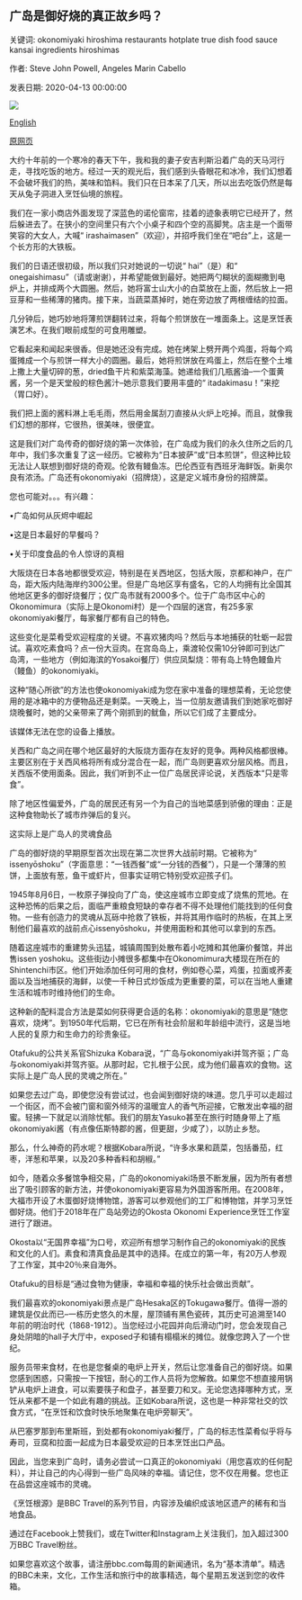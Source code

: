 ## 广岛是御好烧的真正故乡吗？

关键词: okonomiyaki hiroshima restaurants hotplate true dish food sauce kansai ingredients hiroshimas

作者: Steve John Powell, Angeles Marin Cabello

发表日期: 2020-04-13 00:00:00

![](https://ichef.bbci.co.uk/wwfeatures/live/624_351/images/live/p0/84/4c/p0844c77.jpg)

[English](Is%20Hiroshima%20the%20true%20home%20of%20okonomiyaki%3F.md)

[原网页](https://www.bbc.com/travel/story/20200413-is-hiroshima-the-true-home-of-okonomiyaki)

大约十年前的一个寒冷的春天下午，我和我的妻子安吉利斯沿着广岛的天马河行走，寻找吃饭的地方。经过一天的观光后，我们感到头昏眼花和冰冷，我们幻想着不会破坏我们的热，美味和馅料。我们只在日本呆了几天，所以出去吃饭仍然是每天从兔子洞进入烹饪仙境的旅程。

我们在一家小商店外面发现了深蓝色的诺伦窗帘，挂着的迹象表明它已经开了，然后躲进去了。在狭小的空间里只有六个小桌子和四个空的高脚凳。店主是一个面带笑容的大女人，大喊“ irashaimasen”（欢迎），并招呼我们坐在“吧台”上，这是一个长方形的大铁板。

我们的日语还很初级，所以我们只对她说的一切说“ hai”（是）和“ onegaishimasu”（请或谢谢），并希望能做到最好。她把两勺糊状的面糊撒到电炉上，并排成两个大圆圈。然后，她将富士山大小的白菜放在上面，然后放上一把豆芽和一些稀薄的猪肉。接下来，当蔬菜蒸掉时，她在旁边放了两根缠结的拉面。

几分钟后，她巧妙地将薄煎饼翻转过来，将每个煎饼放在一堆面条上。这是烹饪表演艺术。在我们眼前成型的可食用雕塑。

它看起来和闻起来很香。但是她还没有完成。她在烤架上劈开两个鸡蛋，将每个鸡蛋摊成一个与煎饼一样大小的圆圈。最后，她将煎饼放在鸡蛋上，然后在整个土堆上撒上大量切碎的葱，dried鱼干片和紫菜海藻。她递给我们几瓶酱油–一个蛋黄酱，另一个是天堂般的棕色酱汁–她示意我们要用丰盛的“ itadakimasu！”来挖（胃口好）。

我们把上面的酱料淋上毛毛雨，然后用金属刮刀直接从火炉上吃掉。而且，就像我们幻想的那样，它很热，很美味，很便宜。

这是我们对广岛传奇的御好烧的第一次体验，在广岛成为我们的永久住所之后的几年中，我们多次重复了这一经历。它被称为“日本披萨”或“日本煎饼”，但这种比较无法让人联想到御好烧的奇观。伦敦有鳗鱼冻。巴伦西亚有西班牙海鲜饭。新奥尔良有浓汤。广岛还有okonomiyaki（招牌烧），这是定义城市身份的招牌菜。

您也可能对。。。有兴趣：

•广岛如何从灰烬中崛起

•这是日本最好的早餐吗？

•关于印度食品的令人惊讶的真相

大阪烧在日本各地都很受欢迎，特别是在关西地区，包括大阪，京都和神户，在广岛，距大阪内陆海岸约300公里。但是广岛地区享有盛名，它的人均拥有比全国其他地区更多的御好烧餐厅；仅广岛市就有2000多个。位于广岛市区中心的Okonomimura（实际上是Okonomi村）是一个四层的迷宫，有25多家okonomiyaki餐厅，每家餐厅都有自己的特色。

这些变化是菜肴受欢迎程度的关键。不喜欢猪肉吗？然后与本地捕获的牡蛎一起尝试。喜欢吃素食吗？点一份大豆肉。在宫岛岛上，乘渡轮仅需10分钟即可到达广岛湾，一些地方（例如海滨的Yosakoi餐厅）供应凤梨烧：带有岛上特色鳗鱼片（鳗鱼）的okonomiyaki。

这种“随心所欲”的方法也使okonomiyaki成为您在家中准备的理想菜肴，无论您使用的是冰箱中的方便物品还是剩菜。一天晚上，当一位朋友邀请我们到她家吃御好烧晚餐时，她的父亲带来了两个刚抓到的鱿鱼，所以它们成了主要成分。

该媒体无法在您的设备上播放。

关西和广岛之间在哪个地区最好的大阪烧方面存在友好的竞争。两种风格都很棒。主要区别在于关西风格将所有成分混合在一起，而广岛则更喜欢分层风格。而且，关西版不使用面条。因此，我们听到不止一位广岛居民评论说，关西版本“只是零食”。

除了地区性偏爱外，广岛的居民还有另一个为自己的当地菜感到骄傲的理由：正是这种食物助长了城市炸弹后的复兴。

这实际上是广岛人的灵魂食品

广岛的御好烧的早期原型首次出现在第二次世界大战前时期。它被称为“ issenyōshoku”（字面意思：“一钱西餐”或“一分钱的西餐”），只是一个薄薄的煎饼，上面放有葱，鱼干或虾片，但事实证明它特别受欢迎孩子们。

1945年8月6日，一枚原子弹投向了广岛，使这座城市立即变成了烧焦的荒地。在这种恐怖的后果之后，面临严重粮食短缺的幸存者不得不处理他们能找到的任何食物。一些有创造力的灵魂从瓦砾中抢救了铁板，并将其用作临时的热板，在其上烹制他们最喜欢的战前点心issenyōshoku，并使用面粉和其他可以拿到的东西。

随着这座城市的重建势头迅猛，城镇周围到处散布着小吃摊和其他廉价餐馆，并出售issen yoshoku。这些街边小摊很多都集中在Okonomimura大楼现在所在的Shintenchi市区。他们开始添加任何可用的食材，例如卷心菜，鸡蛋，拉面或荞麦面以及当地捕获的海鲜，以使一千种日式炒饭成为更重要的菜，可以在当地人重建生活和城市时维持他们的生命。

这种新的配料混合方法是菜如何获得更合适的名称：okonomiyaki的意思是“随您喜欢，烧烤”。到1950年代后期，它已在所有社会阶层和年龄组中流行，这是当地人民的复原力和生命力的珍贵象征。

Otafuku的公共关系官Shizuka Kobara说，“广岛与okonomiyaki并驾齐驱；广岛与okonomiyaki并驾齐驱。从那时起，它扎根于公民，成为他们最喜欢的食物。这实际上是广岛人民的灵魂之所在。”

如果您去过广岛，即使您没有尝试过，也会闻到御好烧的味道。您几乎可以走超过一个街区，而不会被门窗和窗外倾泻的温暖宜人的香气所迎接，它散发出幸福的甜蜜。轻拂一下就足以消除忧郁。我们的朋友Yasuko甚至在旅行时随身带上了瓶okonomiyaki酱（有点像伍斯特郡的酱，但更甜，少咸了），以防止乡愁。

那么，什么神奇的药水呢？根据Kobara所说，“许多水果和蔬菜，包括番茄，红枣，洋葱和苹果，以及20多种香料和胡椒。”

如今，随着众多餐馆争相交易，广岛的okonomiyaki场景不断发展，因为所有者想出了吸引顾客的新方法，并使okonomiyaki更容易为外国游客所用。在2008年，大福市开设了木蛋御好烧博物馆，游客可以参观他们的工厂和博物馆，并学习烹饪御好烧。他们于2018年在广岛站旁边的Okosta Okonomi Experience烹饪工作室进行了跟进。

Okosta以“无国界幸福”为口号，欢迎所有想学习制作自己的okonomiyaki的民族和文化的人们。素食和清真食品是其中的选择。在成立的第一年，有20万人参观了工作室，其中20％来自海外。

Otafuku的目标是“通过食物为健康，幸福和幸福的快乐社会做出贡献”。

我们最喜欢的okonomiyaki景点是广岛Hesaka区的Tokugawa餐厅。值得一游的建筑是仅此而已–一栋历史悠久的木屋，屋顶铺有黑色瓷砖，其历史可追溯至140年前的明治时代（1868-1912）。当您经过小花园并向后滑动门时，您会发现自己身处阴暗的hall子大厅中，exposed子和铺有榻榻米的摊位。就像您跨入了一个世纪。

服务员带来食材，在也是您餐桌的电炉上开关，然后让您准备自己的御好烧。如果您感到困惑，只需按一下按钮，耐心的工作人员将为您解救。如果您不想直接用锅铲从电炉上进食，可以索要筷子和盘子，甚至要刀和叉。无论您选择哪种方式，烹饪从来都不是一个如此有趣的挑战。正如Kobara所说，这也是一种非常社交的饮食方式，“在烹饪和饮食时快乐地聚集在电炉旁聊天”。

从巴塞罗那到布里斯班，到处都有okonomiyaki餐厅，广岛的标志性菜肴似乎将与寿司，豆腐和拉面一起成为日本最受欢迎的日本烹饪出口产品。

因此，当您来到广岛时，请务必尝试一口真正的okonomiyaki（用您喜欢的任何配料），并让自己的内心得到一些广岛风味的幸福。请记住，您不仅在用餐。您也正在品尝这座城市的灵魂。

《烹饪根源》是BBC Travel的系列节目，内容涉及编织成该地区遗产的稀有和当地食品。

通过在Facebook上赞我们，或在Twitter和Instagram上关注我们，加入超过300万BBC Travel粉丝。

如果您喜欢这个故事，请注册bbc.com每周的新闻通讯，名为“基本清单”。精选的BBC未来，文化，工作生活和旅行中的故事精选，每个星期五发送到您的收件箱。